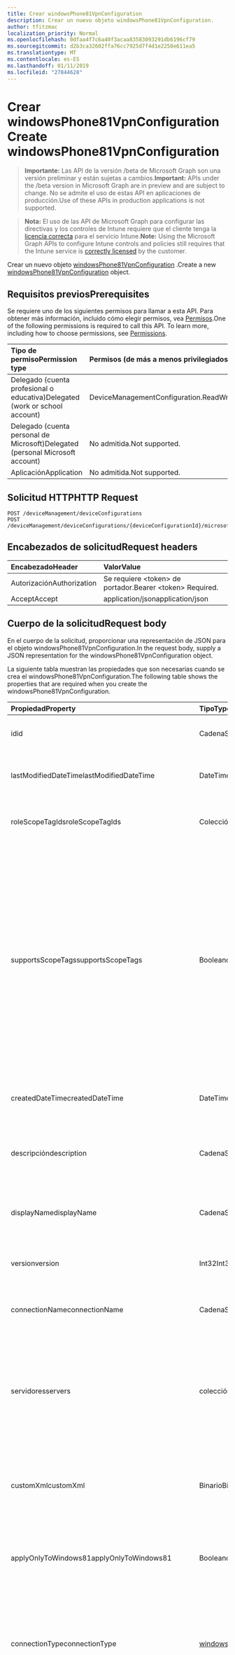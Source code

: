 ```yaml
---
title: Crear windowsPhone81VpnConfiguration
description: Crear un nuevo objeto windowsPhone81VpnConfiguration.
author: tfitzmac
localization_priority: Normal
ms.openlocfilehash: 0dfaa4f7c6a40f3acaa83583093291db6196cf79
ms.sourcegitcommit: d2b3ca32602ffa76cc7925d7f4d1e2258e611ea5
ms.translationtype: MT
ms.contentlocale: es-ES
ms.lasthandoff: 01/11/2019
ms.locfileid: "27844628"
---
```

# <a name="create-windowsphone81vpnconfiguration"></a><span data-ttu-id="5e61f-103">Crear windowsPhone81VpnConfiguration</span><span class="sxs-lookup"><span data-stu-id="5e61f-103">Create windowsPhone81VpnConfiguration</span></span>

> <span data-ttu-id="5e61f-104">**Importante:** Las API de la versión /beta de Microsoft Graph son una versión preliminar y están sujetas a cambios.</span><span class="sxs-lookup"><span data-stu-id="5e61f-104">**Important:** APIs under the /beta version in Microsoft Graph are in preview and are subject to change.</span></span> <span data-ttu-id="5e61f-105">No se admite el uso de estas API en aplicaciones de producción.</span><span class="sxs-lookup"><span data-stu-id="5e61f-105">Use of these APIs in production applications is not supported.</span></span>

> <span data-ttu-id="5e61f-106">**Nota:** El uso de las API de Microsoft Graph para configurar las directivas y los controles de Intune requiere que el cliente tenga la [licencia correcta](https://go.microsoft.com/fwlink/?linkid=839381) para el servicio Intune.</span><span class="sxs-lookup"><span data-stu-id="5e61f-106">**Note:** Using the Microsoft Graph APIs to configure Intune controls and policies still requires that the Intune service is [correctly licensed](https://go.microsoft.com/fwlink/?linkid=839381) by the customer.</span></span>

<span data-ttu-id="5e61f-107">Crear un nuevo objeto [windowsPhone81VpnConfiguration](../resources/intune-deviceconfig-windowsphone81vpnconfiguration.md) .</span><span class="sxs-lookup"><span data-stu-id="5e61f-107">Create a new [windowsPhone81VpnConfiguration](../resources/intune-deviceconfig-windowsphone81vpnconfiguration.md) object.</span></span>
## <a name="prerequisites"></a><span data-ttu-id="5e61f-108">Requisitos previos</span><span class="sxs-lookup"><span data-stu-id="5e61f-108">Prerequisites</span></span>
<span data-ttu-id="5e61f-p102">Se requiere uno de los siguientes permisos para llamar a esta API. Para obtener más información, incluido cómo elegir permisos, vea [Permisos](/graph/permissions-reference).</span><span class="sxs-lookup"><span data-stu-id="5e61f-p102">One of the following permissions is required to call this API. To learn more, including how to choose permissions, see [Permissions](/graph/permissions-reference).</span></span>

|<span data-ttu-id="5e61f-111">Tipo de permiso</span><span class="sxs-lookup"><span data-stu-id="5e61f-111">Permission type</span></span>|<span data-ttu-id="5e61f-112">Permisos (de más a menos privilegiados)</span><span class="sxs-lookup"><span data-stu-id="5e61f-112">Permissions (from most to least privileged)</span></span>|
|:---|:---|
|<span data-ttu-id="5e61f-113">Delegado (cuenta profesional o educativa)</span><span class="sxs-lookup"><span data-stu-id="5e61f-113">Delegated (work or school account)</span></span>|<span data-ttu-id="5e61f-114">DeviceManagementConfiguration.ReadWrite.All</span><span class="sxs-lookup"><span data-stu-id="5e61f-114">DeviceManagementConfiguration.ReadWrite.All</span></span>|
|<span data-ttu-id="5e61f-115">Delegado (cuenta personal de Microsoft)</span><span class="sxs-lookup"><span data-stu-id="5e61f-115">Delegated (personal Microsoft account)</span></span>|<span data-ttu-id="5e61f-116">No admitida.</span><span class="sxs-lookup"><span data-stu-id="5e61f-116">Not supported.</span></span>|
|<span data-ttu-id="5e61f-117">Aplicación</span><span class="sxs-lookup"><span data-stu-id="5e61f-117">Application</span></span>|<span data-ttu-id="5e61f-118">No admitida.</span><span class="sxs-lookup"><span data-stu-id="5e61f-118">Not supported.</span></span>|

## <a name="http-request"></a><span data-ttu-id="5e61f-119">Solicitud HTTP</span><span class="sxs-lookup"><span data-stu-id="5e61f-119">HTTP Request</span></span>
<!-- {
  "blockType": "ignored"
}
-->
``` http
POST /deviceManagement/deviceConfigurations
POST /deviceManagement/deviceConfigurations/{deviceConfigurationId}/microsoft.graph.windowsDomainJoinConfiguration/networkAccessConfigurations
```

## <a name="request-headers"></a><span data-ttu-id="5e61f-120">Encabezados de solicitud</span><span class="sxs-lookup"><span data-stu-id="5e61f-120">Request headers</span></span>
|<span data-ttu-id="5e61f-121">Encabezado</span><span class="sxs-lookup"><span data-stu-id="5e61f-121">Header</span></span>|<span data-ttu-id="5e61f-122">Valor</span><span class="sxs-lookup"><span data-stu-id="5e61f-122">Value</span></span>|
|:---|:---|
|<span data-ttu-id="5e61f-123">Autorización</span><span class="sxs-lookup"><span data-stu-id="5e61f-123">Authorization</span></span>|<span data-ttu-id="5e61f-124">Se requiere &lt;token&gt; de portador.</span><span class="sxs-lookup"><span data-stu-id="5e61f-124">Bearer &lt;token&gt; Required.</span></span>|
|<span data-ttu-id="5e61f-125">Accept</span><span class="sxs-lookup"><span data-stu-id="5e61f-125">Accept</span></span>|<span data-ttu-id="5e61f-126">application/json</span><span class="sxs-lookup"><span data-stu-id="5e61f-126">application/json</span></span>|

## <a name="request-body"></a><span data-ttu-id="5e61f-127">Cuerpo de la solicitud</span><span class="sxs-lookup"><span data-stu-id="5e61f-127">Request body</span></span>
<span data-ttu-id="5e61f-128">En el cuerpo de la solicitud, proporcionar una representación de JSON para el objeto windowsPhone81VpnConfiguration.</span><span class="sxs-lookup"><span data-stu-id="5e61f-128">In the request body, supply a JSON representation for the windowsPhone81VpnConfiguration object.</span></span>

<span data-ttu-id="5e61f-129">La siguiente tabla muestran las propiedades que son necesarias cuando se crea el windowsPhone81VpnConfiguration.</span><span class="sxs-lookup"><span data-stu-id="5e61f-129">The following table shows the properties that are required when you create the windowsPhone81VpnConfiguration.</span></span>

|<span data-ttu-id="5e61f-130">Propiedad</span><span class="sxs-lookup"><span data-stu-id="5e61f-130">Property</span></span>|<span data-ttu-id="5e61f-131">Tipo</span><span class="sxs-lookup"><span data-stu-id="5e61f-131">Type</span></span>|<span data-ttu-id="5e61f-132">Descripción</span><span class="sxs-lookup"><span data-stu-id="5e61f-132">Description</span></span>|
|:---|:---|:---|
|<span data-ttu-id="5e61f-133">id</span><span class="sxs-lookup"><span data-stu-id="5e61f-133">id</span></span>|<span data-ttu-id="5e61f-134">Cadena</span><span class="sxs-lookup"><span data-stu-id="5e61f-134">String</span></span>|<span data-ttu-id="5e61f-135">Clave de la entidad.</span><span class="sxs-lookup"><span data-stu-id="5e61f-135">Key of the entity.</span></span> <span data-ttu-id="5e61f-136">Heredado de [deviceConfiguration](../resources/intune-deviceconfig-deviceconfiguration.md)</span><span class="sxs-lookup"><span data-stu-id="5e61f-136">Inherited from [deviceConfiguration](../resources/intune-deviceconfig-deviceconfiguration.md)</span></span>|
|<span data-ttu-id="5e61f-137">lastModifiedDateTime</span><span class="sxs-lookup"><span data-stu-id="5e61f-137">lastModifiedDateTime</span></span>|<span data-ttu-id="5e61f-138">DateTimeOffset</span><span class="sxs-lookup"><span data-stu-id="5e61f-138">DateTimeOffset</span></span>|<span data-ttu-id="5e61f-139">Fecha y hora en la que se modificó el objeto por última vez.</span><span class="sxs-lookup"><span data-stu-id="5e61f-139">DateTime the object was last modified.</span></span> <span data-ttu-id="5e61f-140">Heredado de [deviceConfiguration](../resources/intune-deviceconfig-deviceconfiguration.md)</span><span class="sxs-lookup"><span data-stu-id="5e61f-140">Inherited from [deviceConfiguration](../resources/intune-deviceconfig-deviceconfiguration.md)</span></span>|
|<span data-ttu-id="5e61f-141">roleScopeTagIds</span><span class="sxs-lookup"><span data-stu-id="5e61f-141">roleScopeTagIds</span></span>|<span data-ttu-id="5e61f-142">Colección String</span><span class="sxs-lookup"><span data-stu-id="5e61f-142">String collection</span></span>|<span data-ttu-id="5e61f-143">Lista de etiquetas de ámbito para esta instancia de entidad.</span><span class="sxs-lookup"><span data-stu-id="5e61f-143">List of Scope Tags for this Entity instance.</span></span> <span data-ttu-id="5e61f-144">Heredado de [deviceConfiguration](../resources/intune-deviceconfig-deviceconfiguration.md)</span><span class="sxs-lookup"><span data-stu-id="5e61f-144">Inherited from [deviceConfiguration](../resources/intune-deviceconfig-deviceconfiguration.md)</span></span>|
|<span data-ttu-id="5e61f-145">supportsScopeTags</span><span class="sxs-lookup"><span data-stu-id="5e61f-145">supportsScopeTags</span></span>|<span data-ttu-id="5e61f-146">Booleano</span><span class="sxs-lookup"><span data-stu-id="5e61f-146">Boolean</span></span>|<span data-ttu-id="5e61f-147">Indica si la configuración del dispositivo subyacente admite la asignación de etiquetas de ámbito.</span><span class="sxs-lookup"><span data-stu-id="5e61f-147">Indicates whether or not the underlying Device Configuration supports the assignment of scope tags.</span></span> <span data-ttu-id="5e61f-148">No se permite la asignación a la propiedad ScopeTags cuando este valor es false y entidades no estará visibles para los usuarios con ámbito.</span><span class="sxs-lookup"><span data-stu-id="5e61f-148">Assigning to the ScopeTags property is not allowed when this value is false and entities will not be visible to scoped users.</span></span> <span data-ttu-id="5e61f-149">Esto se produce para las directivas de heredado creadas en Silverlight y se puede resolver por eliminar y volver a crear la directiva en el Portal de Azure.</span><span class="sxs-lookup"><span data-stu-id="5e61f-149">This occurs for Legacy policies created in Silverlight and can be resolved by deleting and recreating the policy in the Azure Portal.</span></span> <span data-ttu-id="5e61f-150">Esta propiedad es de sólo lectura.</span><span class="sxs-lookup"><span data-stu-id="5e61f-150">This property is read-only.</span></span> <span data-ttu-id="5e61f-151">Heredado de [deviceConfiguration](../resources/intune-deviceconfig-deviceconfiguration.md)</span><span class="sxs-lookup"><span data-stu-id="5e61f-151">Inherited from [deviceConfiguration](../resources/intune-deviceconfig-deviceconfiguration.md)</span></span>|
|<span data-ttu-id="5e61f-152">createdDateTime</span><span class="sxs-lookup"><span data-stu-id="5e61f-152">createdDateTime</span></span>|<span data-ttu-id="5e61f-153">DateTimeOffset</span><span class="sxs-lookup"><span data-stu-id="5e61f-153">DateTimeOffset</span></span>|<span data-ttu-id="5e61f-154">Fecha y hora en la que se creó el objeto.</span><span class="sxs-lookup"><span data-stu-id="5e61f-154">DateTime the object was created.</span></span> <span data-ttu-id="5e61f-155">Heredado de [deviceConfiguration](../resources/intune-deviceconfig-deviceconfiguration.md)</span><span class="sxs-lookup"><span data-stu-id="5e61f-155">Inherited from [deviceConfiguration](../resources/intune-deviceconfig-deviceconfiguration.md)</span></span>|
|<span data-ttu-id="5e61f-156">descripción</span><span class="sxs-lookup"><span data-stu-id="5e61f-156">description</span></span>|<span data-ttu-id="5e61f-157">Cadena</span><span class="sxs-lookup"><span data-stu-id="5e61f-157">String</span></span>|<span data-ttu-id="5e61f-158">Descripción proporcionada por el administrador de la configuración del dispositivo.</span><span class="sxs-lookup"><span data-stu-id="5e61f-158">Admin provided description of the Device Configuration.</span></span> <span data-ttu-id="5e61f-159">Heredado de [deviceConfiguration](../resources/intune-deviceconfig-deviceconfiguration.md)</span><span class="sxs-lookup"><span data-stu-id="5e61f-159">Inherited from [deviceConfiguration](../resources/intune-deviceconfig-deviceconfiguration.md)</span></span>|
|<span data-ttu-id="5e61f-160">displayName</span><span class="sxs-lookup"><span data-stu-id="5e61f-160">displayName</span></span>|<span data-ttu-id="5e61f-161">Cadena</span><span class="sxs-lookup"><span data-stu-id="5e61f-161">String</span></span>|<span data-ttu-id="5e61f-162">Nombre proporcionado por el administrador de la configuración del dispositivo.</span><span class="sxs-lookup"><span data-stu-id="5e61f-162">Admin provided name of the device configuration.</span></span> <span data-ttu-id="5e61f-163">Heredado de [deviceConfiguration](../resources/intune-deviceconfig-deviceconfiguration.md)</span><span class="sxs-lookup"><span data-stu-id="5e61f-163">Inherited from [deviceConfiguration](../resources/intune-deviceconfig-deviceconfiguration.md)</span></span>|
|<span data-ttu-id="5e61f-164">version</span><span class="sxs-lookup"><span data-stu-id="5e61f-164">version</span></span>|<span data-ttu-id="5e61f-165">Int32</span><span class="sxs-lookup"><span data-stu-id="5e61f-165">Int32</span></span>|<span data-ttu-id="5e61f-166">Versión de la configuración del dispositivo.</span><span class="sxs-lookup"><span data-stu-id="5e61f-166">Version of the device configuration.</span></span> <span data-ttu-id="5e61f-167">Heredado de [deviceConfiguration](../resources/intune-deviceconfig-deviceconfiguration.md)</span><span class="sxs-lookup"><span data-stu-id="5e61f-167">Inherited from [deviceConfiguration](../resources/intune-deviceconfig-deviceconfiguration.md)</span></span>|
|<span data-ttu-id="5e61f-168">connectionName</span><span class="sxs-lookup"><span data-stu-id="5e61f-168">connectionName</span></span>|<span data-ttu-id="5e61f-169">Cadena</span><span class="sxs-lookup"><span data-stu-id="5e61f-169">String</span></span>|<span data-ttu-id="5e61f-170">Nombre de la conexión que se muestra al usuario.</span><span class="sxs-lookup"><span data-stu-id="5e61f-170">Connection name displayed to the user.</span></span> <span data-ttu-id="5e61f-171">Se hereda de [windowsVpnConfiguration](../resources/intune-deviceconfig-windowsvpnconfiguration.md)</span><span class="sxs-lookup"><span data-stu-id="5e61f-171">Inherited from [windowsVpnConfiguration](../resources/intune-deviceconfig-windowsvpnconfiguration.md)</span></span>|
|<span data-ttu-id="5e61f-172">servidores</span><span class="sxs-lookup"><span data-stu-id="5e61f-172">servers</span></span>|<span data-ttu-id="5e61f-173">colección de [servidor de VPN](../resources/intune-deviceconfig-vpnserver.md)</span><span class="sxs-lookup"><span data-stu-id="5e61f-173">[vpnServer](../resources/intune-deviceconfig-vpnserver.md) collection</span></span>|<span data-ttu-id="5e61f-174">Lista de servidores VPN en la red.</span><span class="sxs-lookup"><span data-stu-id="5e61f-174">List of VPN Servers on the network.</span></span> <span data-ttu-id="5e61f-175">Asegúrese de que los usuarios finales pueden tener acceso a estas ubicaciones de red.</span><span class="sxs-lookup"><span data-stu-id="5e61f-175">Make sure end users can access these network locations.</span></span> <span data-ttu-id="5e61f-176">Esta colección puede contener un máximo de 500 elementos.</span><span class="sxs-lookup"><span data-stu-id="5e61f-176">This collection can contain a maximum of 500 elements.</span></span> <span data-ttu-id="5e61f-177">Se hereda de [windowsVpnConfiguration](../resources/intune-deviceconfig-windowsvpnconfiguration.md)</span><span class="sxs-lookup"><span data-stu-id="5e61f-177">Inherited from [windowsVpnConfiguration](../resources/intune-deviceconfig-windowsvpnconfiguration.md)</span></span>|
|<span data-ttu-id="5e61f-178">customXml</span><span class="sxs-lookup"><span data-stu-id="5e61f-178">customXml</span></span>|<span data-ttu-id="5e61f-179">Binario</span><span class="sxs-lookup"><span data-stu-id="5e61f-179">Binary</span></span>|<span data-ttu-id="5e61f-180">Comandos XML personalizados que configura la conexión VPN.</span><span class="sxs-lookup"><span data-stu-id="5e61f-180">Custom XML commands that configures the VPN connection.</span></span> <span data-ttu-id="5e61f-181">(Matriz de bytes codificada UTF8) Se hereda de [windowsVpnConfiguration](../resources/intune-deviceconfig-windowsvpnconfiguration.md)</span><span class="sxs-lookup"><span data-stu-id="5e61f-181">(UTF8 encoded byte array) Inherited from [windowsVpnConfiguration](../resources/intune-deviceconfig-windowsvpnconfiguration.md)</span></span>|
|<span data-ttu-id="5e61f-182">applyOnlyToWindows81</span><span class="sxs-lookup"><span data-stu-id="5e61f-182">applyOnlyToWindows81</span></span>|<span data-ttu-id="5e61f-183">Booleano</span><span class="sxs-lookup"><span data-stu-id="5e61f-183">Boolean</span></span>|<span data-ttu-id="5e61f-184">Valor que indica si esta directiva se aplica solo a Windows 8.1.</span><span class="sxs-lookup"><span data-stu-id="5e61f-184">Value indicating whether this policy only applies to Windows 8.1.</span></span> <span data-ttu-id="5e61f-185">Esta propiedad es de solo lectura.</span><span class="sxs-lookup"><span data-stu-id="5e61f-185">This property is read-only.</span></span> <span data-ttu-id="5e61f-186">Se hereda de [windows81VpnConfiguration](../resources/intune-deviceconfig-windows81vpnconfiguration.md)</span><span class="sxs-lookup"><span data-stu-id="5e61f-186">Inherited from [windows81VpnConfiguration](../resources/intune-deviceconfig-windows81vpnconfiguration.md)</span></span>|
|<span data-ttu-id="5e61f-187">connectionType</span><span class="sxs-lookup"><span data-stu-id="5e61f-187">connectionType</span></span>|[<span data-ttu-id="5e61f-188">windowsVpnConnectionType</span><span class="sxs-lookup"><span data-stu-id="5e61f-188">windowsVpnConnectionType</span></span>](../resources/intune-deviceconfig-windowsvpnconnectiontype.md)|<span data-ttu-id="5e61f-189">Tipo de conexión.</span><span class="sxs-lookup"><span data-stu-id="5e61f-189">Connection type.</span></span> <span data-ttu-id="5e61f-190">Se hereda de [windows81VpnConfiguration](../resources/intune-deviceconfig-windows81vpnconfiguration.md).</span><span class="sxs-lookup"><span data-stu-id="5e61f-190">Inherited from [windows81VpnConfiguration](../resources/intune-deviceconfig-windows81vpnconfiguration.md).</span></span> <span data-ttu-id="5e61f-191">Los valores posibles son: `pulseSecure`, `f5EdgeClient`, `dellSonicWallMobileConnect` y `checkPointCapsuleVpn`.</span><span class="sxs-lookup"><span data-stu-id="5e61f-191">Possible values are: `pulseSecure`, `f5EdgeClient`, `dellSonicWallMobileConnect`, `checkPointCapsuleVpn`.</span></span>|
|<span data-ttu-id="5e61f-192">loginGroupOrDomain</span><span class="sxs-lookup"><span data-stu-id="5e61f-192">loginGroupOrDomain</span></span>|<span data-ttu-id="5e61f-193">Cadena</span><span class="sxs-lookup"><span data-stu-id="5e61f-193">String</span></span>|<span data-ttu-id="5e61f-194">Grupo de inicio de sesión o dominio cuando se establece el tipo de conexión a Dell SonicWALL Mobile conexión.</span><span class="sxs-lookup"><span data-stu-id="5e61f-194">Login group or domain when connection type is set to Dell SonicWALL Mobile Connection.</span></span> <span data-ttu-id="5e61f-195">Se hereda de [windows81VpnConfiguration](../resources/intune-deviceconfig-windows81vpnconfiguration.md)</span><span class="sxs-lookup"><span data-stu-id="5e61f-195">Inherited from [windows81VpnConfiguration](../resources/intune-deviceconfig-windows81vpnconfiguration.md)</span></span>|
|<span data-ttu-id="5e61f-196">enableSplitTunneling</span><span class="sxs-lookup"><span data-stu-id="5e61f-196">enableSplitTunneling</span></span>|<span data-ttu-id="5e61f-197">Booleano</span><span class="sxs-lookup"><span data-stu-id="5e61f-197">Boolean</span></span>|<span data-ttu-id="5e61f-198">Habilitar túnel dividido para la VPN.</span><span class="sxs-lookup"><span data-stu-id="5e61f-198">Enable split tunneling for the VPN.</span></span> <span data-ttu-id="5e61f-199">Se hereda de [windows81VpnConfiguration](../resources/intune-deviceconfig-windows81vpnconfiguration.md)</span><span class="sxs-lookup"><span data-stu-id="5e61f-199">Inherited from [windows81VpnConfiguration](../resources/intune-deviceconfig-windows81vpnconfiguration.md)</span></span>|
|<span data-ttu-id="5e61f-200">proxyServer</span><span class="sxs-lookup"><span data-stu-id="5e61f-200">proxyServer</span></span>|[<span data-ttu-id="5e61f-201">windows81VpnProxyServer</span><span class="sxs-lookup"><span data-stu-id="5e61f-201">windows81VpnProxyServer</span></span>](../resources/intune-deviceconfig-windows81vpnproxyserver.md)|<span data-ttu-id="5e61f-202">Servidor proxy.</span><span class="sxs-lookup"><span data-stu-id="5e61f-202">Proxy Server.</span></span> <span data-ttu-id="5e61f-203">Se hereda de [windows81VpnConfiguration](../resources/intune-deviceconfig-windows81vpnconfiguration.md)</span><span class="sxs-lookup"><span data-stu-id="5e61f-203">Inherited from [windows81VpnConfiguration](../resources/intune-deviceconfig-windows81vpnconfiguration.md)</span></span>|
|<span data-ttu-id="5e61f-204">bypassVpnOnCompanyWifi</span><span class="sxs-lookup"><span data-stu-id="5e61f-204">bypassVpnOnCompanyWifi</span></span>|<span data-ttu-id="5e61f-205">Booleano</span><span class="sxs-lookup"><span data-stu-id="5e61f-205">Boolean</span></span>|<span data-ttu-id="5e61f-206">Desvío de VPN en compañía Wi-Fi.</span><span class="sxs-lookup"><span data-stu-id="5e61f-206">Bypass VPN on company Wi-Fi.</span></span>|
|<span data-ttu-id="5e61f-207">bypassVpnOnHomeWifi</span><span class="sxs-lookup"><span data-stu-id="5e61f-207">bypassVpnOnHomeWifi</span></span>|<span data-ttu-id="5e61f-208">Booleano</span><span class="sxs-lookup"><span data-stu-id="5e61f-208">Boolean</span></span>|<span data-ttu-id="5e61f-209">Desvío de VPN en la página principal de Wi-Fi.</span><span class="sxs-lookup"><span data-stu-id="5e61f-209">Bypass VPN on home Wi-Fi.</span></span>|
|<span data-ttu-id="5e61f-210">authenticationMethod</span><span class="sxs-lookup"><span data-stu-id="5e61f-210">authenticationMethod</span></span>|[<span data-ttu-id="5e61f-211">vpnAuthenticationMethod</span><span class="sxs-lookup"><span data-stu-id="5e61f-211">vpnAuthenticationMethod</span></span>](../resources/intune-deviceconfig-vpnauthenticationmethod.md)|<span data-ttu-id="5e61f-212">Método de autenticación.</span><span class="sxs-lookup"><span data-stu-id="5e61f-212">Authentication method.</span></span> <span data-ttu-id="5e61f-213">Los valores posibles son: `certificate` y `usernameAndPassword`.</span><span class="sxs-lookup"><span data-stu-id="5e61f-213">Possible values are: `certificate`, `usernameAndPassword`.</span></span>|
|<span data-ttu-id="5e61f-214">rememberUserCredentials</span><span class="sxs-lookup"><span data-stu-id="5e61f-214">rememberUserCredentials</span></span>|<span data-ttu-id="5e61f-215">Booleano</span><span class="sxs-lookup"><span data-stu-id="5e61f-215">Boolean</span></span>|<span data-ttu-id="5e61f-216">Recuerde que las credenciales de usuario.</span><span class="sxs-lookup"><span data-stu-id="5e61f-216">Remember user credentials.</span></span>|
|<span data-ttu-id="5e61f-217">dnsSuffixSearchList</span><span class="sxs-lookup"><span data-stu-id="5e61f-217">dnsSuffixSearchList</span></span>|<span data-ttu-id="5e61f-218">Colección String</span><span class="sxs-lookup"><span data-stu-id="5e61f-218">String collection</span></span>|<span data-ttu-id="5e61f-219">Lista de búsqueda de sufijos DNS.</span><span class="sxs-lookup"><span data-stu-id="5e61f-219">DNS suffix search list.</span></span>|



## <a name="response"></a><span data-ttu-id="5e61f-220">Respuesta</span><span class="sxs-lookup"><span data-stu-id="5e61f-220">Response</span></span>
<span data-ttu-id="5e61f-221">Si tiene éxito, este método devuelve una `201 Created` código de respuesta y un objeto [windowsPhone81VpnConfiguration](../resources/intune-deviceconfig-windowsphone81vpnconfiguration.md) en el cuerpo de la respuesta.</span><span class="sxs-lookup"><span data-stu-id="5e61f-221">If successful, this method returns a `201 Created` response code and a [windowsPhone81VpnConfiguration](../resources/intune-deviceconfig-windowsphone81vpnconfiguration.md) object in the response body.</span></span>

## <a name="example"></a><span data-ttu-id="5e61f-222">Ejemplo</span><span class="sxs-lookup"><span data-stu-id="5e61f-222">Example</span></span>
### <a name="request"></a><span data-ttu-id="5e61f-223">Solicitud</span><span class="sxs-lookup"><span data-stu-id="5e61f-223">Request</span></span>
<span data-ttu-id="5e61f-224">Aquí tiene un ejemplo de la solicitud.</span><span class="sxs-lookup"><span data-stu-id="5e61f-224">Here is an example of the request.</span></span>
``` http
POST https://graph.microsoft.com/beta/deviceManagement/deviceConfigurations
Content-type: application/json
Content-length: 1307

{
  "@odata.type": "#microsoft.graph.windowsPhone81VpnConfiguration",
  "lastModifiedDateTime": "2017-01-01T00:00:35.1329464-08:00",
  "roleScopeTagIds": [
    "Role Scope Tag Ids value"
  ],
  "supportsScopeTags": true,
  "description": "Description value",
  "displayName": "Display Name value",
  "version": 7,
  "connectionName": "Connection Name value",
  "servers": [
    {
      "@odata.type": "microsoft.graph.vpnServer",
      "description": "Description value",
      "address": "Address value",
      "isDefaultServer": true
    }
  ],
  "customXml": "Y3VzdG9tWG1s",
  "applyOnlyToWindows81": true,
  "connectionType": "f5EdgeClient",
  "loginGroupOrDomain": "Login Group Or Domain value",
  "enableSplitTunneling": true,
  "proxyServer": {
    "@odata.type": "microsoft.graph.windows81VpnProxyServer",
    "automaticConfigurationScriptUrl": "https://example.com/automaticConfigurationScriptUrl/",
    "address": "Address value",
    "port": 4,
    "automaticallyDetectProxySettings": true,
    "bypassProxyServerForLocalAddress": true
  },
  "bypassVpnOnCompanyWifi": true,
  "bypassVpnOnHomeWifi": true,
  "authenticationMethod": "usernameAndPassword",
  "rememberUserCredentials": true,
  "dnsSuffixSearchList": [
    "Dns Suffix Search List value"
  ]
}
```

### <a name="response"></a><span data-ttu-id="5e61f-225">Respuesta</span><span class="sxs-lookup"><span data-stu-id="5e61f-225">Response</span></span>
<span data-ttu-id="5e61f-p120">Aquí tiene un ejemplo de la respuesta. Nota: Puede que el objeto de respuesta que aparece aquí se trunque para abreviar. Todas las propiedades se devolverán de una llamada real.</span><span class="sxs-lookup"><span data-stu-id="5e61f-p120">Here is an example of the response. Note: The response object shown here may be truncated for brevity. All of the properties will be returned from an actual call.</span></span>
``` http
HTTP/1.1 201 Created
Content-Type: application/json
Content-Length: 1415

{
  "@odata.type": "#microsoft.graph.windowsPhone81VpnConfiguration",
  "id": "7cecc0db-c0db-7cec-dbc0-ec7cdbc0ec7c",
  "lastModifiedDateTime": "2017-01-01T00:00:35.1329464-08:00",
  "roleScopeTagIds": [
    "Role Scope Tag Ids value"
  ],
  "supportsScopeTags": true,
  "createdDateTime": "2017-01-01T00:02:43.5775965-08:00",
  "description": "Description value",
  "displayName": "Display Name value",
  "version": 7,
  "connectionName": "Connection Name value",
  "servers": [
    {
      "@odata.type": "microsoft.graph.vpnServer",
      "description": "Description value",
      "address": "Address value",
      "isDefaultServer": true
    }
  ],
  "customXml": "Y3VzdG9tWG1s",
  "applyOnlyToWindows81": true,
  "connectionType": "f5EdgeClient",
  "loginGroupOrDomain": "Login Group Or Domain value",
  "enableSplitTunneling": true,
  "proxyServer": {
    "@odata.type": "microsoft.graph.windows81VpnProxyServer",
    "automaticConfigurationScriptUrl": "https://example.com/automaticConfigurationScriptUrl/",
    "address": "Address value",
    "port": 4,
    "automaticallyDetectProxySettings": true,
    "bypassProxyServerForLocalAddress": true
  },
  "bypassVpnOnCompanyWifi": true,
  "bypassVpnOnHomeWifi": true,
  "authenticationMethod": "usernameAndPassword",
  "rememberUserCredentials": true,
  "dnsSuffixSearchList": [
    "Dns Suffix Search List value"
  ]
}
```





